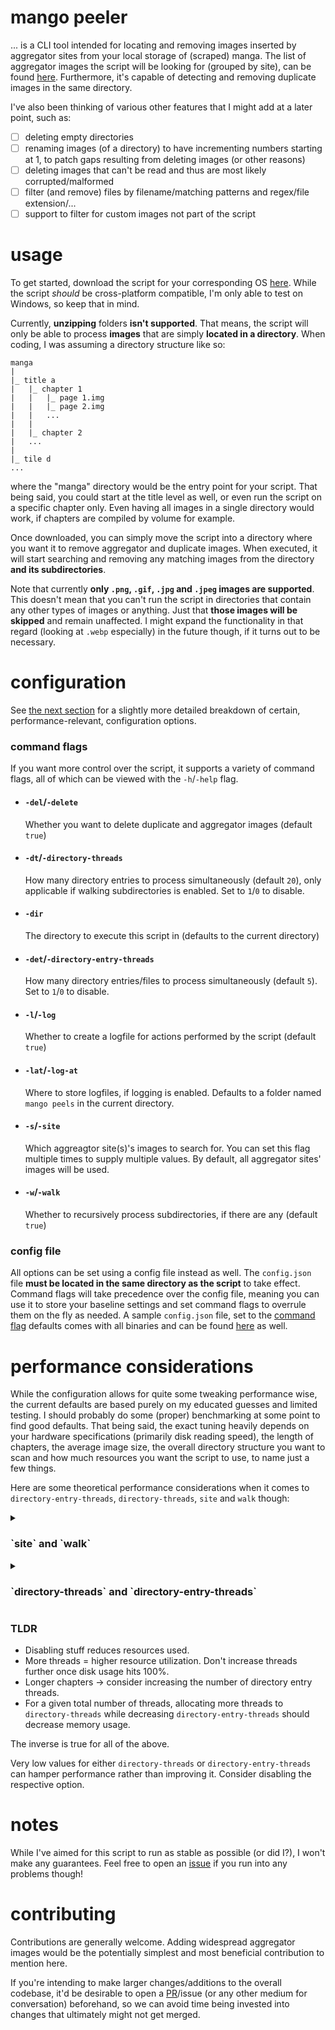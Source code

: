 # mango peeler

... is a CLI tool intended for locating and removing images inserted by aggregator sites from your local storage of (scraped) manga. The list of aggregator images the script will be looking for (grouped by site), can be found [here](https://github.com/valdotle/mangopeeler/tree/main/images). Furthermore, it's capable of detecting and removing duplicate images in the same directory.

I've also been thinking of various other features that I might add at a later point, such as:

-   [ ] deleting empty directories
-   [ ] renaming images (of a directory) to have incrementing numbers starting at 1, to patch gaps resulting from deleting images (or other reasons)
-   [ ] deleting images that can't be read and thus are most likely corrupted/malformed
-   [ ] filter (and remove) files by filename/matching patterns and regex/file extension/...
-   [ ] support to filter for custom images not part of the script

# usage

To get started, download the script for your corresponding OS [here](https://github.com/valdotle/mangopeeler/releases). While the script _should_ be cross-platform compatible, I'm only able to test on Windows, so keep that in mind.

Currently, **unzipping** folders **isn't supported**. That means, the script will only be able to process **images** that are simply **located in a directory**. When coding, I was assuming a directory structure like so:

```
manga
|
|_ title a
|   |_ chapter 1
|   |   |_ page 1.img
|   |   |_ page 2.img
|   |   ...
|   |
|   |_ chapter 2
|   ...
|
|_ tile d
...
```

where the "manga" directory would be the entry point for your script. That being said, you could start at the title level as well, or even run the script on a specific chapter only. Even having all images in a single directory would work, if chapters are compiled by volume for example.

Once downloaded, you can simply move the script into a directory where you want it to remove aggregator and duplicate images. When executed, it will start searching and removing any matching images from the directory **and its subdirectories**.

Note that currently **only `.png`, `.gif`, `.jpg` and `.jpeg` images are supported**. This doesn't mean that you can't run the script in directories that contain any other types of images or anything. Just that **those images will be skipped** and remain unaffected. I might expand the functionality in that regard (looking at `.webp` especially) in the future though, if it turns out to be necessary.

# configuration

See [the next section](#performance-considerations) for a slightly more detailed breakdown of certain, performance-relevant, configuration options.

### command flags

If you want more control over the script, it supports a variety of command flags, all of which can be viewed with the `-h`/`-help` flag.

-   #### `-del`/`-delete`
    Whether you want to delete duplicate and aggregator images (default `true`)
-   #### `-dt`/`-directory-threads`
    How many directory entries to process simultaneously (default `20`), only applicable if walking subdirectories is enabled. Set to `1`/`0` to disable.
-   #### `-dir`
    The directory to execute this script in (defaults to the current directory)
-   #### `-det`/`-directory-entry-threads`
    How many directory entries/files to process simultaneously (default `5`). Set to `1`/`0` to disable.
-   #### `-l`/`-log`
    Whether to create a logfile for actions performed by the script (default `true`)
-   #### `-lat`/`-log-at`
    Where to store logfiles, if logging is enabled. Defaults to a folder named `mango peels` in the current directory.
-   #### `-s`/`-site`
    Which aggreagtor site(s)'s images to search for. You can set this flag multiple times to supply multiple values. By default, all aggregator sites' images will be used.
-   #### `-w`/`-walk`
    Whether to recursively process subdirectories, if there are any (default `true`)

### config file

All options can be set using a config file instead as well. The `config.json` file **must be located in the same directory as the script** to take effect. Command flags will take precedence over the config file, meaning you can use it to store your baseline settings and set command flags to overrule them on the fly as needed. A sample `config.json` file, set to the [command flag](#command-flags) defaults comes with all binaries and can be found [here](https://github.com/valdotle/mangopeeler/tree/main/config.json) as well.

# performance considerations

While the configuration allows for quite some tweaking performance wise, the current defaults are based purely on my educated guesses and limited testing. I should probably do some (proper) benchmarking at some point to find good defaults. That being said, the exact tuning heavily depends on your hardware specifications (primarily disk reading speed), the length of chapters, the average image size, the overall directory structure you want to scan and how much resources you want the script to use, to name just a few things.

Here are some theoretical performance considerations when it comes to `directory-entry-threads`, `directory-threads`, `site` and `walk` though:

<details>
  <summary><h3> `site` and `walk`</h3></summary>
  If processing subdirectories is enabled with `walk` (the default), the script will not only scan the current/specified directory, but all its subdirectories as well. That means more directory entries to look through and thus naturely more compute. Make sure to set `walk` to `false` if you only mean to scan a specific directory's contents to avoid wasting resources.

Similarly, `site` allows to limit which aggregator site's images to look for. By default, the script will search all aggregator images. But if you are going to scan a bunch of Vietnamese manga, a Portugese aggregator's images are rather unlikely to appear - and vice versa. By specifying which aggregator's images to look for, you can reduce the time it takes to match an image against the aggregator images.

</details>

<details>
  <summary><h3> `directory-threads` and `directory-entry-threads`</h3></summary>
  Directory entry threads is the number of threads allocated per directory. That is, if the folder for a chapter contains X files, each directory entry thread can process one of them simultaneously. Increasing the number of directory entry threads might be useful when processing directories with many entries (think long chapters). On the other hand, titles with short chapters (=few entries per directory) might be unable to utilize multiple threads processing directory entries. In this case, reducing directory entry threads or even disabling threading on directory level might be beneficial. Additionally, managing threads introduces a certain performance overhead which may not outweigh the performance gains earned from threading so using a very low number of directory entry thread will probably your reduce performance as well.

Similarly, directory threads determine the number of directories (think chapters) that can be processed simultaneously. While increasing directory threads is mainly a means to increase resource utilization, decreasing or disabling directory entry threads is useful when processing a single/small number of directories only or to run the script in the background.

The total number of threads is simply the product of `directory-threads` and `directory-entry-threads`. This number is the main performance impacting metric. Not only will it increase CPU load, and memory usage, more threads will also increase the number of files read at the same time resulting in higher disk utilization. I'd suggest you find a value that either meets your resource usage limits or results in 100% disk usage using the task manager (or similar tooling). In this case, the maximum read speed of your (hard)drive becomes the limitting factor to the script's performance, so adding more threads will mainly introduce overhead instead of increasing productivity.

For a given number of total threads, the ratio of `directory-threads` and `directory-entry-threads` should mainly have an effect on memory usage, if checking for duplicates within a directory is enabled:<br>
Increasing the number of directory threads while reducing the number of directory entry threads will lead to an increase in memory usage and vice versa.

</details>

### TLDR

-   Disabling stuff reduces resources used.
-   More threads = higher resource utilization. Don't increase threads further once disk usage hits 100%.
-   Longer chapters → consider increasing the number of directory entry threads.
-   For a given total number of threads, allocating more threads to `directory-threads` while decreasing `directory-entry-threads` should decrease memory usage.

The inverse is true for all of the above.

Very low values for either `directory-threads` or `directory-entry-threads` can hamper performance rather than improving it. Consider disabling the respective option.

# notes

While I've aimed for this script to run as stable as possible (or did I?), I won't make any guarantees. Feel free to open an [issue](https://github.com/valdotle/mangopeeler/issues) if you run into any problems though!

# contributing

Contributions are generally welcome. Adding widespread aggregator images would be the potentially simplest and most beneficial contribution to mention here.

If you're intending to make larger changes/additions to the overall codebase, it'd be desirable to open a [PR](https://github.com/valdotle/mangopeeler/pulls)/issue (or any other medium for conversation) beforehand, so we can avoid time being invested into changes that ultimately might not get merged.
